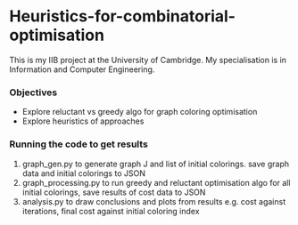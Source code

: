 # Heuristics-for-combinatorial-optimisation

This is my IIB project at the University of Cambridge. My specialisation is in Information and Computer Engineering. 

### Objectives 
- Explore reluctant vs greedy algo for graph coloring optimisation
- Explore heuristics of approaches

### Running the code to get results
1. graph_gen.py to generate graph J and list of initial colorings. save graph data and initial colorings to JSON
2. graph_processing.py to run greedy and reluctant optimisation algo for all initial colorings, save results of cost data to JSON
3. analysis.py to draw conclusions and plots from results e.g. cost against iterations, final cost against initial coloring index 
